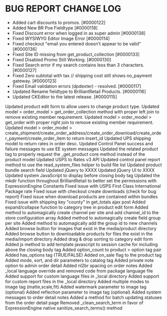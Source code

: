# BUG REPORT CHANGE LOG # 

* Added cart discounts to promos. [#0000122]
* Added New BR Poe Fieldtype [#0000118]
* Fixed Discount error when logged in as super admin [#0000138]
* Fixed WYSIWYG Editor Image Error [#0000114]
* Fixed checkout "email you entered doesn't appear to be valid" [#0000136]
* Fixed Site ID missing from get_product_collection [#0000133]
* Fixed Disabled Promo Still Working. [#0000130]
* Fixed Search error if my search contains less than 3 characters. [#0000127]
* Fixed Zero subtotal with tax // shipping cost still shows no_payment gateway. [#0000123]
* Fixed Email validation errors (dpdexter) - resolved. [#0000117]
* Updated Rename fieldtype to BrilliantRetail Products. [#0000116]
* Updated CKEditor to the latest release. [#0000115]

Updated product edit form to allow users to change product type. 
Updated model > order_model > get_order_collection method with proper left join to remove existing member requirement. 
Updated model > order_model > get_order with proper right join to remove existing member requirement. 
Updated model > order_model > create_shipment/create_order_address/create_order_download/create_order_payment/create_order_item to return insert_id
Updated UPS shipping model to return rates in order desc. 
Updated Control Panel success and failure messages to use EE system messages
Updated the related product tag to properly request the _get_product core method instead of the product model
Updated USPS to Rates v3 API
Updated control panel report method to use the read_system_files helper to build file list
Updated product bundle search field
Updated jQuery to XXXX
Updated jQuery UI to XXXX
Updated system JavaScript to display before closing body tag
Updated the mkdir function throughout BrilliantRetail to better set the permissions with ExpressionEngine Constants
Fixed issue with USPS First Class International Package rate
Fixed issue with checkout create downloads (check for bug report)
Fixed issue when download products are contained within bundles
Fixed issue with shipping key "county" in get_totals ajax post 
Added expand/collapse function to category tree in product edit form
Added method to automagically create channel per site and add channel_id to the store configuration array
Added method to automagically create field group per site
Added method to automagically add the group id to new channels
Added browse button for images that exist in the media/product directory
Added browse button to downloadable products for files the exist in the media/import directory 
Added drag & drop sorting to category edit form 
Added js method to add template javascript to session cache for including above the closing body tag
Added option_count to product > option tag pair
Added has_options tag (TRUE/FALSE)
Added on_sale flag to the product tag
Added mode, sort, and dir parameters to catalog tag
Added private note option to admin order detail
Added nl2br spacing on order notes
Added _local language override and removed code from package language file 
Added support for custom language files in _local directory 
Added support for custom report files in the _local directory 
Added multiple modes to image tag (matte,scale,fit)
Added watermark parameter to image tag (optional)
Added reflection parameter to image tag (optional)
Added system messages to order detail notes
Added a method for batch updating statuses from the order detail page 
Removed _clean_search_term in favor of ExpressionEngine native sanitize_search_terms() method
